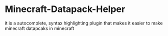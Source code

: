 # Minecraft-Datapack-Helper
it is a autocomplete, syntax highlighting plugin that makes it easier to make minecraft datapcaks in minecraft
